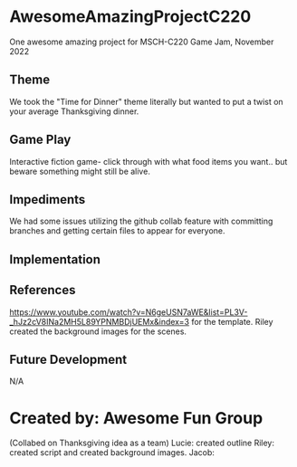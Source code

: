 # AwesomeAmazingProjectC220
One awesome amazing project for MSCH-C220 Game Jam, November 2022

## Theme
We took the "Time for Dinner" theme literally but wanted to put a twist on your average Thanksgiving dinner.

## Game Play
Interactive fiction game- click through with what food items you want.. but beware something might still be alive.

## Impediments
We had some issues utilizing the github collab feature with committing branches and getting certain files to appear for everyone.

## Implementation


## References
https://www.youtube.com/watch?v=N6geUSN7aWE&list=PL3V-_hJz2cV8INa2MH5L89YPNMBDjUEMx&index=3 for the template. 
Riley created the background images for the scenes. 

## Future Development
N/A

# Created by: Awesome Fun Group 
(Collabed on Thanksgiving idea as a team)
Lucie: created outline
Riley: created script and created background images.
Jacob:

